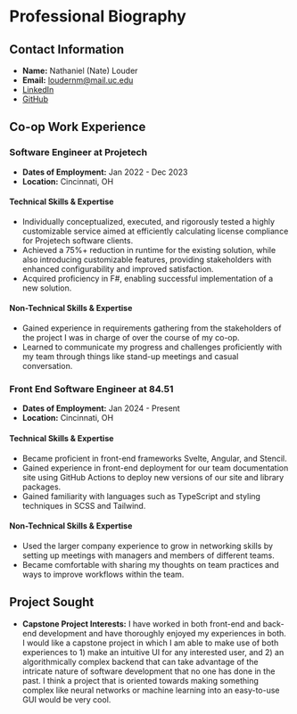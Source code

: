 # Professional Biography

## Contact Information
- **Name:** Nathaniel (Nate) Louder
- **Email:** loudernm@mail.uc.edu
- [LinkedIn](https://www.linkedin.com/in/nathaniel-louder-ee/)
- [GitHub](https://github.com/Nate-Louder)

## Co-op Work Experience

### Software Engineer at Projetech
- **Dates of Employment:** Jan 2022 - Dec 2023
- **Location:** Cincinnati, OH

#### Technical Skills & Expertise
- Individually conceptualized, executed, and rigorously tested a highly customizable service aimed at efficiently calculating license compliance for Projetech software clients.
- Achieved a 75%+ reduction in runtime for the existing solution, while also introducing customizable features, providing stakeholders with enhanced configurability and improved satisfaction.
- Acquired proficiency in F#, enabling successful implementation of a new solution.

#### Non-Technical Skills & Expertise
- Gained experience in requirements gathering from the stakeholders of the project I was in charge of over the course of my co-op.
- Learned to communicate my progress and challenges proficiently with my team through things like stand-up meetings and casual conversation.

### Front End Software Engineer at 84.51
- **Dates of Employment:** Jan 2024 - Present
- **Location:** Cincinnati, OH

#### Technical Skills & Expertise
- Became proficient in front-end frameworks Svelte, Angular, and Stencil.
- Gained experience in front-end deployment for our team documentation site using GitHub Actions to deploy new versions of our site and library packages.
- Gained familiarity with languages such as TypeScript and styling techniques in SCSS and Tailwind.

#### Non-Technical Skills & Expertise
- Used the larger company experience to grow in networking skills by setting up meetings with managers and members of different teams.
- Became comfortable with sharing my thoughts on team practices and ways to improve workflows within the team.

## Project Sought
- **Capstone Project Interests:**
    I have worked in both front-end and back-end development and have thoroughly enjoyed my experiences in both. I would like a capstone project in which I am able to make use of both experiences to 1) make an intuitive UI for any interested user, and 2) an algorithmically complex backend that can take advantage of the intricate nature of software development that no one has done in the past. I think a project that is oriented towards making something complex like neural networks or machine learning into an easy-to-use GUI would be very cool.
